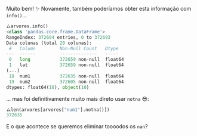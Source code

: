 Muito bem! :sparkles: Novamente, também poderíamos obter esta informação com `info()`...

```python
ムarvores.info()
<class 'pandas.core.frame.DataFrame'>
RangeIndex: 372694 entries, 0 to 372693
Data colunas (total 20 colunas):
 #   Column         Non-Null Count   Dtype  
---  ------         --------------   -----  
 0   long           372659 non-null  float64
 1   lat            372659 non-null  float64
(...)
 18  num1           372635 non-null  float64
 19  num2           372605 non-null  float64
dtypes: float64(10), object(10)
```

... mas foi definitivamente muito mais direto usar `notna` :sunglasses::


```python
ムlen(arvores[arvores["num1"].notna()])
372635
```

E o que acontece se queremos eliminar toooodos os `nan`? 
